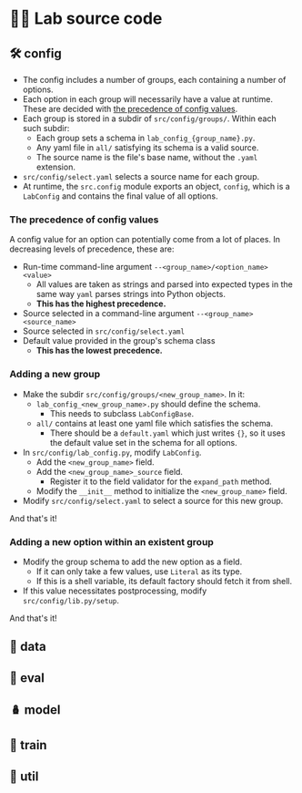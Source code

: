 # 🧑‍💻 Lab source code

## 🛠️ config

- The config includes a number of groups, each containing a number of options.
- Each option in each group will necessarily have a value at runtime. These
  are decided with
  [the precedence of config values](#the-precedence-of-config-values).
- Each group is stored in a subdir of `src/config/groups/`.
  Within each such subdir:
  - Each group sets a schema in `lab_config_{group_name}.py`.
  - Any yaml file in `all/` satisfying its schema is a valid source.
  - The source name is the file's base name, without the `.yaml` extension.
- `src/config/select.yaml` selects a source name for each group.
- At runtime, the `src.config` module exports an object, `config`, which is a
  `LabConfig` and contains the final value of all options.

### The precedence of config values

A config value for an option can potentially come from a lot of places. In
decreasing levels of precedence, these are:

- Run-time command-line argument `--<group_name>/<option_name> <value>`
  - All values are taken as strings and parsed into expected types in the same
    way `yaml` parses strings into Python objects.
  - **This has the highest precedence.**
- Source selected in a command-line argument `--<group_name> <source_name>`
- Source selected in `src/config/select.yaml`
- Default value provided in the group's schema class
  - **This has the lowest precedence.**

### Adding a new group

- Make the subdir `src/config/groups/<new_group_name>`. In it:
  - `lab_config_<new_group_name>.py` should define the schema.
    - This needs to subclass `LabConfigBase`.
  - `all/` contains at least one yaml file which satisfies the schema.
    - There should be a `default.yaml` which just writes `{}`, so it uses the
      default value set in the schema for all options.
- In `src/config/lab_config.py`, modify `LabConfig`.
  - Add the `<new_group_name>` field.
  - Add the `<new_group_name>_source` field.
    - Register it to the field validator for the `expand_path` method.
  - Modify the `__init__` method to initialize the `<new_group_name>` field.
- Modify `src/config/select.yaml` to select a source for this new group.

And that's it!

### Adding a new option within an existent group

- Modify the group schema to add the new option as a field.
  - If it can only take a few values, use `Literal` as its type.
  - If this is a shell variable, its default factory should fetch it from shell.
- If this value necessitates postprocessing, modify `src/config/lib.py/setup`.

And that's it!

## 🧮 data

## 📐 eval

## 🪆 model

## 🚂 train

## 🔗 util

